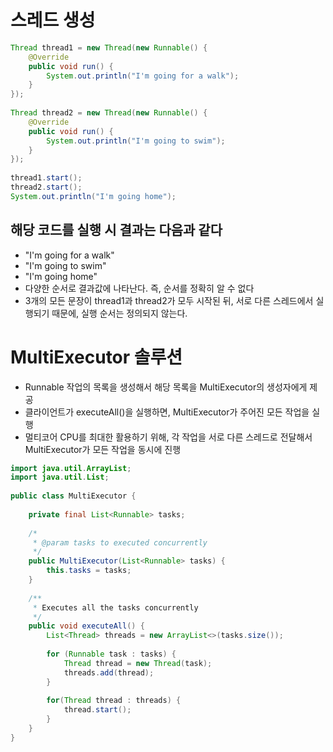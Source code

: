 # 스레드 생성

```java
Thread thread1 = new Thread(new Runnable() {
    @Override
    public void run() {
        System.out.println("I'm going for a walk");
    }
});
 
Thread thread2 = new Thread(new Runnable() {
    @Override
    public void run() {
        System.out.println("I'm going to swim");
    }
});
        
thread1.start();
thread2.start();
System.out.println("I'm going home");
```

## 해당 코드를 실행 시 결과는 다음과 같다
- "I'm going for a walk"
- "I'm going to swim"
- "I'm going home"
- 다양한 순서로 결과값에 나타난다. 즉, 순서를 정확히 알 수 없다
- 3개의 모든 문장이 thread1과 thread2가 모두 시작된 뒤, 서로 다른 스레드에서 실행되기 때문에, 실행 순서는 정의되지 않는다.


# MultiExecutor 솔루션
- Runnable 작업의 목록을 생성해서 해당 목록을 MultiExecutor의 생성자에게 제공
- 클라이언트가 executeAll()을 실행하면, MultiExecutor가 주어진 모든 작업을 실행
- 멀티코어 CPU를 최대한 활용하기 위해, 각 작업을 서로 다른 스레드로 전달해서 MultiExecutor가 모든 작업을 동시에 진행
```java
import java.util.ArrayList;
import java.util.List;
 
public class MultiExecutor {
    
    private final List<Runnable> tasks;
 
    /*
     * @param tasks to executed concurrently
     */
    public MultiExecutor(List<Runnable> tasks) {
        this.tasks = tasks;
    }
 
    /**
     * Executes all the tasks concurrently
     */
    public void executeAll() {
        List<Thread> threads = new ArrayList<>(tasks.size());
        
        for (Runnable task : tasks) {
            Thread thread = new Thread(task);
            threads.add(thread);
        }
        
        for(Thread thread : threads) {
            thread.start();
        }
    }
}
```
